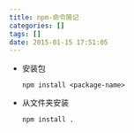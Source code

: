 ```yaml
---
title: npm-命令简记
categories: []
tags: []
date: 2015-01-15 17:51:05
---
```


-   安装包

        npm install <package-name>

-   从文件夹安装

        npm install .
